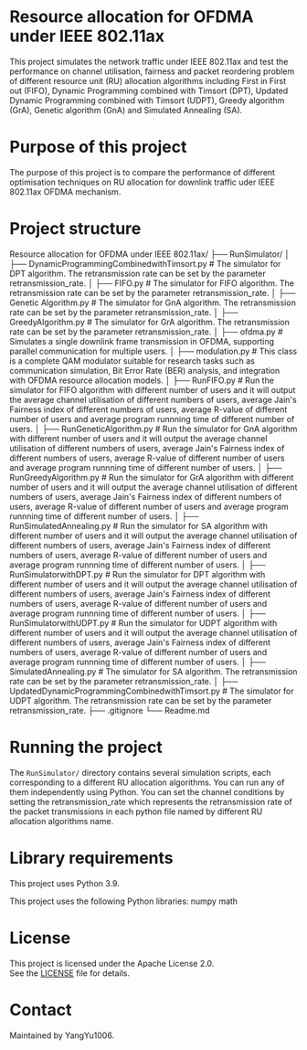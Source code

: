 # Resource allocation for OFDMA under IEEE 802.11ax

This project simulates the network traffic under IEEE 802.11ax and test the performance on channel utilisation, fairness and packet reordering problem of different resource unit (RU) allocation algorithms including First in First out (FIFO), Dynamic Programming combined with Timsort (DPT), Updated Dynamic Programming combined with Timsort (UDPT), Greedy algorithm (GrA), Genetic algorithm (GnA) and Simulated Annealing (SA).

# Purpose of this project

The purpose of this project is to compare the performance of different optimisation techniques on RU allocation for downlink traffic uder IEEE 802.11ax OFDMA mechanism.

# Project structure
Resource allocation for OFDMA under IEEE 802.11ax/
├── RunSimulator/
│   ├── DynamicProgrammingCombinedwithTimsort.py  # The simulator for DPT algorithm. The retransmission rate can be set by the parameter retransmission_rate.
│   ├── FIFO.py  # The simulator for FIFO algorithm. The retransmission rate can be set by the parameter retransmission_rate.
│   ├── Genetic Algorithm.py # The simulator for GnA algorithm. The retransmission rate can be set by the parameter retransmission_rate.
│   ├── GreedyAlgorithm.py  # The simulator for GrA algorithm. The retransmission rate can be set by the parameter retransmission_rate.
│   ├── ofdma.py  # Simulates a single downlink frame transmission in OFDMA, supporting parallel communication for multiple users.
│   ├── modulation.py  # This class is a complete QAM modulator suitable for research tasks such as communication simulation, Bit Error Rate (BER) analysis, and integration with OFDMA resource allocation models.
│   ├── RunFIFO.py  # Run the simulator for FIFO algorithm with different number of users and it will output the average channel utilisation of different numbers of users, average Jain's Fairness index of different numbers of users, average R-value of different number of users and average program runnning time of different number of users.
│   ├── RunGeneticAlgorithm.py  # Run the simulator for GnA algorithm with different number of users and it will output the average channel utilisation of different numbers of users, average Jain's Fairness index of different numbers of users, average R-value of different number of users and average program runnning time of different number of users.
│   ├── RunGreedyAlgorithm.py  # Run the simulator for GrA algorithm with different number of users and it will output the average channel utilisation of different numbers of users, average Jain's Fairness index of different numbers of users, average R-value of different number of users and average program runnning time of different number of users.
│   ├── RunSimulatedAnnealing.py  # Run the simulator for SA algorithm with different number of users and it will output the average channel utilisation of different numbers of users, average Jain's Fairness index of different numbers of users, average R-value of different number of users and average program runnning time of different number of users.
│   ├── RunSimulatorwithDPT.py  # Run the simulator for DPT algorithm with different number of users and it will output the average channel utilisation of different numbers of users, average Jain's Fairness index of different numbers of users, average R-value of different number of users and average program runnning time of different number of users.
│   ├── RunSimulatorwithUDPT.py  # Run the simulator for UDPT algorithm with different number of users and it will output the average channel utilisation of different numbers of users, average Jain's Fairness index of different numbers of users, average R-value of different number of users and average program runnning time of different number of users.
│   ├── SimulatedAnnealing.py  # The simulator for SA algorithm. The retransmission rate can be set by the parameter retransmission_rate.
│   ├── UpdatedDynamicProgrammingCombinedwithTimsort.py  # The simulator for UDPT algorithm. The retransmission rate can be set by the parameter retransmission_rate.
├── .gitignore
└── Readme.md

# Running the project

The `RunSimulator/` directory contains several simulation scripts, each corresponding to a different RU allocation algorithms. You can run any of them independently using Python. You can set the channel conditions by setting the retransmission_rate which represents the retransmission rate of the packet transmissions in each python file named by different RU allocation algorithms name.

# Library requirements
This project uses Python 3.9.

This project uses the following Python libraries:
numpy
math

# License

This project is licensed under the Apache License 2.0.  
See the [LICENSE](LICENSE) file for details.

# Contact

Maintained by YangYu1006.
